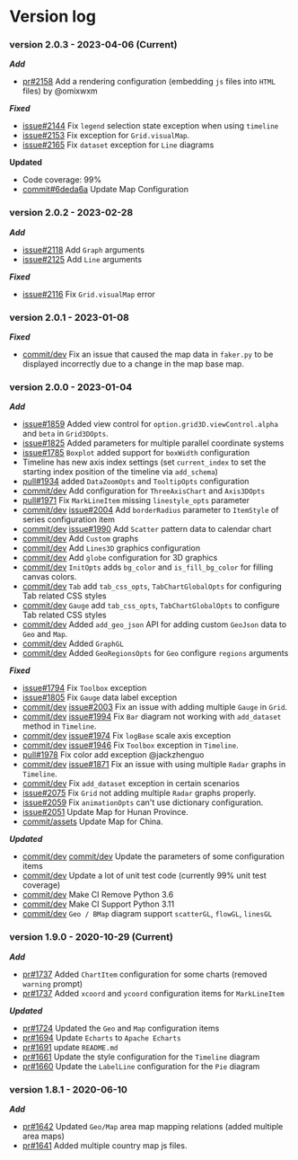 # Version log

### version 2.0.3 - 2023-04-06 (Current)
***Add***
* [pr#2158](https://github.com/pyecharts/pyecharts/pull/2158) Add a rendering configuration (embedding `js` files into `HTML` files) by @omixwxm

***Fixed***
* [issue#2144](https://github.com/pyecharts/pyecharts/issues/2144) Fix `legend` selection state exception when using `timeline`
* [issue#2153](https://github.com/pyecharts/pyecharts/issues/2153) Fix exception for `Grid.visualMap`.
* [issue#2165](https://github.com/pyecharts/pyecharts/issues/2165) Fix `dataset` exception for `Line` diagrams

**Updated**
* Code coverage: 99%
* [commit#6deda6a](https://github.com/pyecharts/pyecharts/pull/2155/commits/6deda6a9abfe597d7af1c5fcb5e32d327ac73e68) Update Map Configuration


### version 2.0.2 - 2023-02-28
***Add***
* [issue#2118](https://github.com/pyecharts/pyecharts/issues/2118) Add `Graph` arguments
* [issue#2125](https://github.com/pyecharts/pyecharts/issues/2125) Add `Line` arguments

***Fixed***
* [issue#2116](https://github.com/pyecharts/pyecharts/issues/2116) Fix `Grid.visualMap` error


### version 2.0.1 - 2023-01-08
***Fixed***
* [commit/dev](https://github.com/pyecharts/pyecharts/commit/d7788ba4b56545bbfe92e39516b6842ac39e9837) Fix an issue that caused the map data in `faker.py` to be displayed incorrectly due to a change in the map base map.

### version 2.0.0 - 2023-01-04

***Add***
* [issue#1859](https://github.com/pyecharts/pyecharts/issues/1859) Added view control for `option.grid3D.viewControl.alpha` and `beta` in `Grid3DOpts`.
* [issue#1825](https://github.com/pyecharts/pyecharts/issues/1825) Added parameters for multiple parallel coordinate systems
* [issue#1785](https://github.com/pyecharts/pyecharts/issues/1785) `Boxplot` added support for `boxWidth` configuration
* Timeline has new axis index settings (set `current_index` to set the starting index position of the timeline via `add_schema`)
* [pull#1934](https://github.com/pyecharts/pyecharts/pull/1934) added `DataZoomOpts` and `TooltipOpts` configuration
* [commit/dev](https://github.com/pyecharts/pyecharts/commit/3547c50434400e6bd347204afff56331f27ea767) Add configuration for `ThreeAxisChart` and `Axis3DOpts`
* [pull#1971](https://github.com/pyecharts/pyecharts/pull/1971) Fix `MarkLineItem` missing `linestyle_opts` parameter
* [commit/dev](https://github.com/pyecharts/pyecharts/commit/2b6fd503349b72b6addad57ff33d253c22743a78) [issue#2004](https://github.com/pyecharts/pyecharts/issues/2004) Add `borderRadius` parameter to `ItemStyle` of series configuration item
* [commit/dev](https://github.com/pyecharts/pyecharts/commit/2b6fd503349b72b6addad57ff33d253c22743a78) [issue#1990](https://github.com/pyecharts/pyecharts/issues/1990) Add `Scatter` pattern data to calendar chart
* [commit/dev](https://github.com/pyecharts/pyecharts/commit/d25cca137b13fdd852bf91d74de816847877bd05) Add `Custom` graphs
* [commit/dev](https://github.com/pyecharts/pyecharts/commit/a85711c3114127d866ffac16d27672802d009e81) Add `Lines3D` graphics configuration
* [commit/dev](https://github.com/pyecharts/pyecharts/commit/a85711c3114127d866ffac16d27672802d009e81) Add `globe` configuration for 3D graphics
* [commit/dev](https://github.com/pyecharts/pyecharts/commit/73a5b11689d9626b61122a58d48e85536800a135) `InitOpts` adds `bg_color` and `is_fill_bg_color` for filling canvas colors.
* [commit/dev](https://github.com/pyecharts/pyecharts/commit/73a5b11689d9626b61122a58d48e85536800a135) `Tab` add `tab_css_opts`, `TabChartGlobalOpts` for configuring Tab related CSS styles 
* [commit/dev](https://github.com/pyecharts/pyecharts/commit/7f5a2eae7cc15b0929a42b0082d7409040e6d382) `Gauge` add `tab_css_opts`, `TabChartGlobalOpts` to configure Tab related CSS styles
* [commit/dev](https://github.com/pyecharts/pyecharts/commit/84483fd6165db0cf607fb95dd4e431d83f2871fe) Added `add_geo_json` API for adding custom `GeoJson` data to `Geo` and `Map`. 
* [commit/dev](https://github.com/pyecharts/pyecharts/pull/2104/commits/74c151a371ffb44336a3aea3d624e27535527711) Added `GraphGL`
* [commit/dev](https://github.com/pyecharts/pyecharts/pull/2104/commits/aaf8076e6d28787dd16d4219f1e473c3c076eb54) Added `GeoRegionsOpts` for `Geo` configure `regions` arguments

***Fixed***
* [issue#1794](https://github.com/pyecharts/pyecharts/issues/1794) Fix `Toolbox` exception
* [issue#1805](https://github.com/pyecharts/pyecharts/issues/1805) Fix `Gauge` data label exception
* [commit/dev](https://github.com/pyecharts/pyecharts/commit/2b6fd503349b72b6addad57ff33d253c22743a78) [issue#2003](https://github.com/pyecharts/pyecharts/issues/2003) Fix an issue with adding multiple `Gauge` in `Grid`.
* [commit/dev](https://github.com/pyecharts/pyecharts/commit/2b6fd503349b72b6addad57ff33d253c22743a78) [issue#1994](https://github.com/pyecharts/pyecharts/issues/1994) Fix `Bar` diagram not working with `add_dataset` method in `Timeline`.
* [commit/dev](https://github.com/pyecharts/pyecharts/commit/2b6fd503349b72b6addad57ff33d253c22743a78) [issue#1974](https://github.com/pyecharts/pyecharts/issues/1974) Fix `logBase` scale axis exception
* [commit/dev](https://github.com/pyecharts/pyecharts/commit/2b6fd503349b72b6addad57ff33d253c22743a78) [issue#1946](https://github.com/pyecharts/pyecharts/issues/1946) Fix `Toolbox` exception in `Timeline`.
* [pull#1978](https://github.com/pyecharts/pyecharts/pull/1978) Fix color add exception @jackzhenguo
* [commit/dev](https://github.com/pyecharts/pyecharts/commit/2b6fd503349b72b6addad57ff33d253c22743a78) [issue#1871](https://github.com/pyecharts/pyecharts/issues/1871) Fix an issue with using multiple `Radar` graphs in `Timeline`.
* [commit/dev](https://github.com/pyecharts/pyecharts/commit/d25cca137b13fdd852bf91d74de816847877bd05) Fix `add_dataset` exception in certain scenarios
* [issue#2075](https://github.com/pyecharts/pyecharts/issues/2075) Fix `Grid` not adding multiple `Radar` graphs properly.
* [issue#2059](https://github.com/pyecharts/pyecharts/issues/2059) Fix `animationOpts` can't use dictionary configuration.
* [issue#2051](https://github.com/pyecharts/pyecharts/issues/2051) Update Map for Hunan Province.
* [commit/assets](https://github.com/pyecharts/pyecharts-assets/commit/5b95f0b0fbfd641b7cd74e6f597354df1abcbb6c) Update Map for China.

***Updated***
* [commit/dev](https://github.com/pyecharts/pyecharts/commit/d25cca137b13fdd852bf91d74de816847877bd05) [commit/dev](https://github.com/pyecharts/pyecharts/commit/a85711c3114127d866ffac16d27672802d009e81) Update the parameters of some configuration items
* [commit/dev](https://github.com/pyecharts/pyecharts/commit/a85711c3114127d866ffac16d27672802d009e81) Update a lot of unit test code (currently 99% unit test coverage)
* [commit/dev](https://github.com/pyecharts/pyecharts/pull/2104/commits/73d56348de063b3135687f23c876a47dcc7ccd73) Make CI Remove Python 3.6
* [commit/dev](https://github.com/pyecharts/pyecharts/pull/2104/commits/29a6c4249bce6dea209e81f58065f9e8486a9beb) Make CI Support Python 3.11
* [commit/dev](https://github.com/pyecharts/pyecharts/pull/2104/commits/4d0edd9f8c1fd667c03b3fd575ffa759a89f311e) `Geo / BMap` diagram support `scatterGL`, `flowGL`, `linesGL`

### version 1.9.0 - 2020-10-29 (Current)

***Add***
* [pr#1737](https://github.com/pyecharts/pyecharts/pull/1737) Added `ChartItem` configuration for some charts (removed `warning` prompt)
* [pr#1737](https://github.com/pyecharts/pyecharts/pull/1726) Added `xcoord` and `ycoord` configuration items for `MarkLineItem`

***Updated***
* [pr#1724](https://github.com/pyecharts/pyecharts/pull/1724) Updated the `Geo` and `Map` configuration items
* [pr#1694](https://github.com/pyecharts/pyecharts/pull/1694) Update `Echarts` to `Apache Echarts`
* [pr#1691](https://github.com/pyecharts/pyecharts/pull/1691) update `README.md`
* [pr#1661](https://github.com/pyecharts/pyecharts/pull/1661) Update the style configuration for the `Timeline` diagram
* [pr#1660](https://github.com/pyecharts/pyecharts/pull/1660) Update the `LabelLine` configuration for the `Pie` diagram

### version 1.8.1 - 2020-06-10

***Add***
* [pr#1642](https://github.com/pyecharts/pyecharts/pull/1642) Updated `Geo/Map` area map mapping relations (added multiple area maps)
* [pr#1641](https://github.com/pyecharts/pyecharts/pull/1641) Added multiple country map js files.

